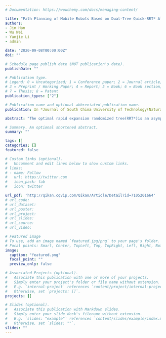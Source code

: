 ```yaml
---
# Documentation: https://wowchemy.com/docs/managing-content/

title: "Path Planning of Mobile Robots Based on Dual-Tree Quick-RRT* Algorithm"
authors: 
- Jin Han
- Wu Wei
- Yanjie Li
- admin

date: "2020-09-08T00:00:00Z"
doi: ""

# Schedule page publish date (NOT publication's date).
publishDate: ""

# Publication type.
# Legend: 0 = Uncategorized; 1 = Conference paper; 2 = Journal article;
# 3 = Preprint / Working Paper; 4 = Report; 5 = Book; 6 = Book section;
# 7 = Thesis; 8 = Patent
publication_types: ["2"]

# Publication name and optional abbreviated publication name.
publication: In *Journal of South China University of Technology(Natural Science Edition)*

abstract: "The optimal rapid expansion randomized tree(RRT*)is an asymptotically optimal path planning method for mobile robots.Quick-RRT*reduces the initial path length of RRT*and increases the path convergence speed.In order to further improve the convergence speed of Quick-RRT*,this paper proposed a dual-tree Quick-RRT*(Quick-RRT*-Connect)algorithm.Firstly,two random trees were generated at the start and end points respectively based on the Quick-RRT*algorithm.Two trees grew in turn and they were connected with greedy method.Then,the probability completeness and asymptotic optimality of the proposed algorithm were analyzed and testified.Finally,based on the Matlab platform,Quick-RRT*-Connect was compared with RRT*,Quick-RRT*and RRT*-Connect in three environments.The results show that the improved algorithm can not only find initial path and suboptimal path in a shorter time,but also reduce the initial path length."

# Summary. An optional shortened abstract.
summary: ""

tags: []
categories: []
featured: false

# Custom links (optional).
#   Uncomment and edit lines below to show custom links.
# links:
# - name: Follow
#   url: https://twitter.com
#   icon_pack: fab
#   icon: twitter

url_pdf: 'http://qikan.cqvip.com/Qikan/Article/Detail?id=7105201664'
# url_code:
# url_dataset:
# url_poster:
# url_project:
# url_slides:
# url_source:
# url_video:

# Featured image
# To use, add an image named `featured.jpg/png` to your page's folder. 
# Focal points: Smart, Center, TopLeft, Top, TopRight, Left, Right, BottomLeft, Bottom, BottomRight.
image:
  caption: "featured.png"
  focal_point: ""
  preview_only: false

# Associated Projects (optional).
#   Associate this publication with one or more of your projects.
#   Simply enter your project's folder or file name without extension.
#   E.g. `internal-project` references `content/project/internal-project/index.md`.
#   Otherwise, set `projects: []`.
projects: []

# Slides (optional).
#   Associate this publication with Markdown slides.
#   Simply enter your slide deck's filename without extension.
#   E.g. `slides: "example"` references `content/slides/example/index.md`.
#   Otherwise, set `slides: ""`.
slides: ""
---
```

